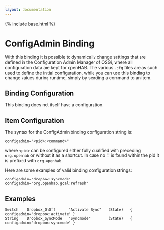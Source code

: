 ```yaml
---
layout: documentation
---
```


{% include base.html %}

# ConfigAdmin Binding

With this binding it is possible to dynamically change settings that are defined in the Configuration Admin Manager of OSGi, where all configuration data are kept for openHAB. The various `.cfg` files are as such used to define the initial configuration, while you can use this binding to change values during runtime, simply by sending a command to an item.

## Binding Configuration

This binding does not itself have a configuration.

## Item Configuration

The syntax for the ConfigAdmin binding configuration string is:

```
configadmin="<pid>:<command>"
```

where `<pid>` can be configured either fully qualified with preceding `org.openhab` or without it as a shortcut. In case no '.' is found within the pid it is prefixed with `org.openhab`.

Here are some examples of valid binding configuration strings:

```
configadmin="dropbox:syncmode"
configadmin="org.openhab.gcal:refresh"
```

## Examples

```
Switch    Dropbox_OnOff      "Activate Sync"   (State)   { configadmin="dropbox:activate" }
String    Dropbox_SyncMode   "Syncmode"        (State)   { configadmin="dropbox:syncmode" }
```
